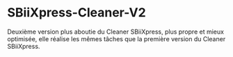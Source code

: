 # SBiiXpress-Cleaner-V2

Deuxième version plus aboutie du Cleaner SBiiXpress, plus propre et mieux optimisée, elle réalise les mêmes tâches que la première version du Cleaner SBiiXpress.